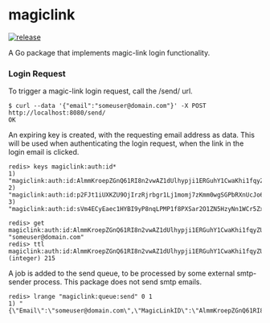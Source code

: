 # magiclink

[![release](https://github.com/thisdougb/magiclink/actions/workflows/release.yaml/badge.svg)](https://github.com/thisdougb/magiclink/actions/workflows/release.yaml)

A Go package that implements magic-link login functionality.

### Login Request
To trigger a magic-link login request, call the /send/ url.
```
$ curl --data '{"email":"someuser@domain.com"}' -X POST http://localhost:8080/send/
OK
```
An expiring key is created, with the requesting email address as data.
This will be used when authenticating the login request, when the link in the login email is clicked.
```
redis> keys magiclink:auth:id*
1) "magiclink:auth:id:AlmmKroepZGnQ61RI8n2vwAZ1dUlhypji1ERGuhY1CwaKhi1fqyZUQuNSPjuavMJ"
2) "magiclink:auth:id:p2FJt1iUXKZU9OjIrzRjrbgr1Lj1momj7zKmm0wgSGPbRXnUcJo6IUuo4Wuxl2tW"
3) "magiclink:auth:id:sVm4ECyEaec1HYBI9yP8nqLPMP1f8PXSar2O1ZN5HzyNn1WCr5Zx7JuInMUB8o8t"

redis> get magiclink:auth:id:AlmmKroepZGnQ61RI8n2vwAZ1dUlhypji1ERGuhY1CwaKhi1fqyZUQuNSPjuavMJ
"someuser@domain.com"
redis> ttl magiclink:auth:id:AlmmKroepZGnQ61RI8n2vwAZ1dUlhypji1ERGuhY1CwaKhi1fqyZUQuNSPjuavMJ
(integer) 215
```
A job is added to the send queue, to be processed by some external smtp-sender process.
This package does not send smtp emails.
```
redis> lrange "magiclink:queue:send" 0 1
1) "{\"Email\":\"someuser@domain.com\",\"MagicLinkID\":\"AlmmKroepZGnQ61RI8n2vwAZ1dUlhypji1ERGuhY1CwaKhi1fqyZUQuNSPjuavMJ\",\"Timestamp\":1634976117}"
```
